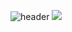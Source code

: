 ![header](https://capsule-render.vercel.app/api?type=waving&color=0:f5af19,100:f12711&height=300&section=header&text=Hi%20there%20👋&fontColor=ffffff&animation=twinkling&fontSize=120)
 <a href="https://www.instagram.com/control_record/?hl=ko" target="_blank"><img src="https://img.shields.io/Youtube/comments/%E3%84%B4?"/></a>
